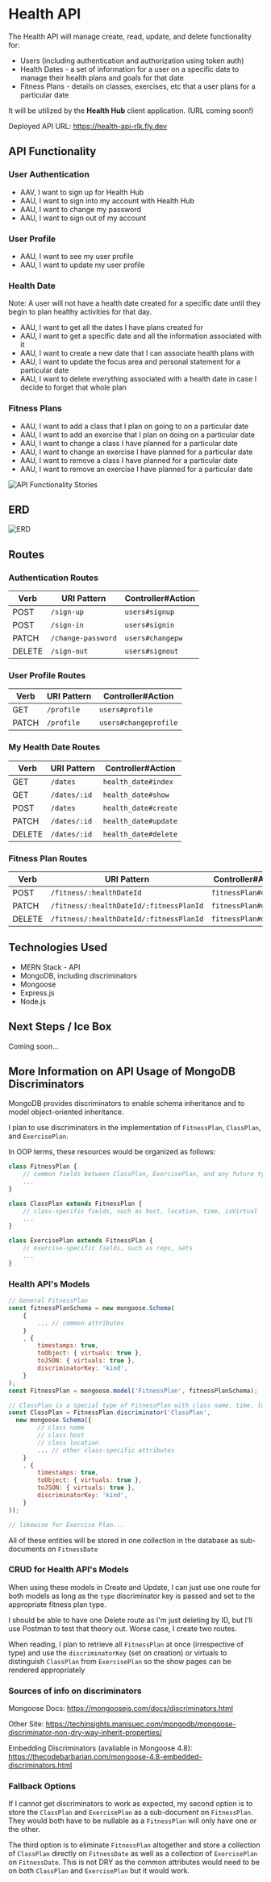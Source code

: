 # Health API

The Health API will manage create, read, update, and delete functionality for:
- Users (including authentication and authorization using token auth)
- Health Dates - a set of information for a user on a specific date to manage their health plans and goals for that date
- Fitness Plans - details on classes, exercises, etc that a user plans for a particular date

It will be utilized by the **Health Hub** client application. (URL coming soon!)

Deployed API URL: https://health-api-rlk.fly.dev


## API Functionality

### User Authentication

- AAV, I want to sign up for Health Hub
- AAU, I want to sign into my account with Health Hub
- AAU, I want to change my password
- AAU, I want to sign out of my account

### User Profile

- AAU, I want to see my user profile
- AAU, I want to update my user profile

### Health Date

Note: A user will not have a health date created for a specific date until they begin to plan healthy activities for that day.

- AAU, I want to get all the dates I have plans created for
- AAU, I want to get a specific date and all the information associated with it
- AAU, I want to create a new date that I can associate health plans with
- AAU, I want to update the focus area and personal statement for a particular date
- AAU, I want to delete everything associated with a health date in case I decide to forget that whole plan


### Fitness Plans

- AAU, I want to add a class that I plan on going to on a particular date
- AAU, I want to add an exercise that I plan on doing on a particular date
- AAU, I want to change a class I have planned for a particular date
- AAU, I want to change an exercise I have planned for a particular date
- AAU, I want to remove a class I have planned for a particular date
- AAU, I want to remove an exercise I have planned for a particular date

![API Functionality Stories](./readme/us_api.png)

## ERD

![ERD](./readme/erd.png)


## Routes

### Authentication Routes

| Verb   | URI Pattern            | Controller#Action |
|--------|------------------------|-------------------|
| POST   | `/sign-up`             | `users#signup`    |
| POST   | `/sign-in`             | `users#signin`    |
| PATCH  | `/change-password`     | `users#changepw`  |
| DELETE | `/sign-out`            | `users#signout`   |


### User Profile Routes

| Verb   | URI Pattern            | Controller#Action |
|--------|------------------------|-------------------|
| GET    | `/profile`             | `users#profile`   |
| PATCH  | `/profile`             | `users#changeprofile` |


### My Health Date Routes

| Verb   | URI Pattern            | Controller#Action |
|--------|------------------------|-------------------|
| GET   | `/dates`                | `health_date#index`   |
| GET   | `/dates/:id`            | `health_date#show`    |
| POST   | `/dates`               | `health_date#create`  |
| PATCH  | `/dates/:id`           | `health_date#update`  |
| DELETE | `/dates/:id`           | `health_date#delete`  |


### Fitness Plan Routes

| Verb   | URI Pattern              | Controller#Action |
|--------|--------------------------|-------------------|
| POST   | `/fitness/:healthDateId` | `fitnessPlan#create`  |
| PATCH  | `/fitness/:healthDateId/:fitnessPlanId` | `fitnessPlan#update`  |
| DELETE | `/fitness/:healthDateId/:fitnessPlanId` | `fitnessPlan#delete`  |


## Technologies Used

- MERN Stack - API 
- MongoDB, including discriminators
- Mongoose
- Express.js
- Node.js


## Next Steps / Ice Box

Coming soon...


## More Information on API Usage of MongoDB Discriminators

MongoDB provides discriminators to enable schema inheritance and to model object-oriented inheritance.

I plan to use discriminators in the implementation of `FitnessPlan`, `ClassPlan`, and `ExercisePlan`.

In OOP terms, these resources would be organized as follows:

```js
class FitnessPlan {
    // common fields between ClassPlan, ExercisePlan, and any future type of FitnessPlan
    ...
}

class ClassPlan extends FitnessPlan {
    // class-specific fields, such as host, location, time, isVirtual
    ...
}

class ExercisePlan extends FitnessPlan {
    // exercise-specific fields, such as reps, sets
    ...
}
```


### Health API's Models

```js
// General FitnessPlan
const fitnessPlanSchema = new mongoose.Schema(
    {
        ... // common attributes
    }
    , {
        timestamps: true,
        toObject: { virtuals: true },
        toJSON: { virtuals: true },
        discriminatorKey: 'kind',
    }
);
const FitnessPlan = mongoose.model('FitnessPlan', fitnessPlanSchema);

// ClassPlan is a special type of FitnessPlan with class name, time, location, etc. details
const ClassPlan = FitnessPlan.discriminator('ClassPlan',
  new mongoose.Schema({
        // class name
        // class host
        // class location
        ... // other class-specific attributes
    }
    , {
        timestamps: true,
        toObject: { virtuals: true },
        toJSON: { virtuals: true },
        discriminatorKey: 'kind',
    }
));

// likewise for Exercise Plan...
```

All of these entities will be stored in one collection in the database as sub-documents on `FitnessDate`

### CRUD for Health API's Models

When using these models in Create and Update, I can just use one route for both models as long as the `type` discriminator key is passed and set to the appropriate fitness plan type.

I should be able to have one Delete route as I'm just deleting by ID, but I'll use Postman to test that theory out.  Worse case, I create two routes.

When reading, I plan to retrieve all `FitnessPlan` at once (irrespective of type) and use the `discriminatorKey` (set on creation) or virtuals to distinguish `ClassPlan` from `ExercisePlan` so the show pages can be rendered appropriately


### Sources of info on discriminators

Mongoose Docs: https://mongoosejs.com/docs/discriminators.html

Other Site: https://techinsights.manisuec.com/mongodb/mongoose-discriminator-non-dry-way-inherit-properties/

Embedding Discriminators (available in Mongoose 4.8): https://thecodebarbarian.com/mongoose-4.8-embedded-discriminators.html


### Fallback Options

If I cannot get discriminators to work as expected, my second option is to store the `ClassPlan` and `ExercisePlan` as a sub-document on `FitnessPlan`.  They would both have to be nullable as a `FitnessPlan` will only have one or the other.

The third option is to eliminate `FitnessPlan` altogether and store a collection of `ClassPlan` directly on `FitnessDate` as well as a collection of `ExercisePlan` on `FitnessDate`.  This is not DRY as the common attributes would need to be on both `ClassPlan` and `ExercisePlan` but it would work.